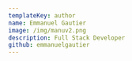 ```yaml
---
templateKey: author
name: Emmanuel Gautier
image: /img/manuv2.png
description: Full Stack Developer
github: emmanuelgautier
---
```

